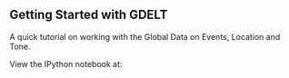 ## Getting Started with GDELT

A quick tutorial on working with the Global Data on Events, Location and Tone.

View the IPython notebook at:
